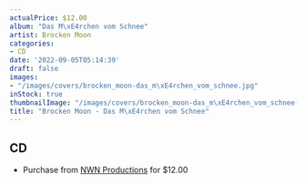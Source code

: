```yaml
---
actualPrice: $12.00
album: "Das M\xE4rchen vom Schnee"
artist: Brocken Moon
categories:
- CD
date: '2022-09-05T05:14:39'
draft: false
images:
- "/images/covers/brocken_moon-das_m\xE4rchen_vom_schnee.jpg"
inStock: true
thumbnailImage: "/images/covers/brocken_moon-das_m\xE4rchen_vom_schnee-thumb.jpg"
title: "Brocken Moon - Das M\xE4rchen vom Schnee"
---
```


## CD
* Purchase from [NWN Productions](http://shop.nwnprod.com/index.php?route=product/product&path=93&product_id=27438&sort=pd.name&order=ASC) for $12.00
